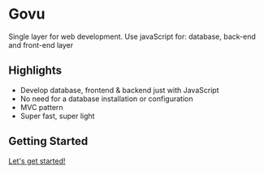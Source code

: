 Govu
========================
Single layer for web development. Use javaScript for: database, back-end and front-end layer

## Highlights ##

- Develop database, frontend & backend just with JavaScript
- No need for a database installation or configuration
- MVC pattern
- Super fast, super light

## Getting Started ##

[Let's get started!](https://github.com/easylibs/govu/wiki/Getting-Started)
